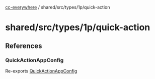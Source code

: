 [cc-everywhere](../../../../../index.md) / shared/src/types/1p/quick-action

# shared/src/types/1p/quick-action

## References

### QuickActionAppConfig

Re-exports [QuickActionAppConfig](AppConfig.types/type-aliases/QuickActionAppConfig.md)
